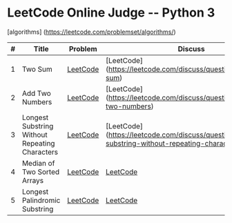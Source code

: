 # LeetCode Online Judge -- Python 3
[algorithms] (https://leetcode.com/problemset/algorithms/)


| # | Title | Problem | Discuss | Solution | Difficulty |
|---| ----- | ------- | ------- | -------- | ---------- |
| 1 | Two Sum | [LeetCode](https://leetcode.com/problems/two-sum) | [LeetCode] (https://leetcode.com/discuss/questions/oj/two-sum) | [Python](/1.two_sum.py) | Easy |
| 2 | Add Two Numbers | [LeetCode](https://leetcode.com/problems/add-two-numbers) | [LeetCode] (https://leetcode.com/discuss/questions/oj/add-two-numbers) | [Python](/2.add_two_numbers.py) | Medium |
| 3 | Longest Substring Without Repeating Characters | [LeetCode](https://leetcode.com/problems/longest-substring-without-repeating-characters) | [LeetCode] (https://leetcode.com/discuss/questions/oj/longest-substring-without-repeating-characters) | [Python](/3.longest_substring_without_repeating_characters.py) | Medium |
| 4 | Median of Two Sorted Arrays | [LeetCode](https://leetcode.com/problems/median-of-two-sorted-arrays/) | [LeetCode](https://leetcode.com/discuss/questions/oj/median-of-two-sorted-arrays) | [Python](/4.median_of_two_sorted_arrays.py) | Hard |
| 5 | Longest Palindromic Substring | [LeetCode](https://leetcode.com/problems/longest-palindromic-substring/) | [LeetCode](https://leetcode.com/discuss/questions/oj/longest-palindromic-substring) | [Python](5.longest_palindromic_substring.py) | Medium |


